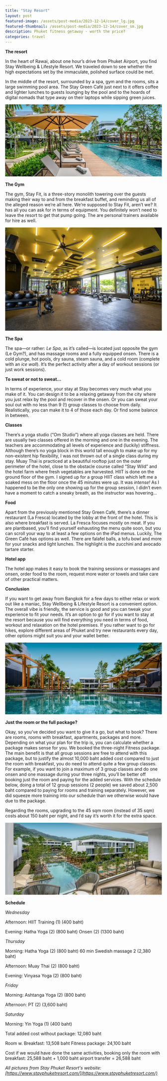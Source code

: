 ```yaml
---
title: "Stay Resort"
layout: post
featured-image: /assets/post-media/2023-12-14/cover_lg.jpg
featured-thumbnail: /assets/post-media/2023-12-14/cover_sm.jpg
description: Phuket fitness getaway - worth the price?
categories: travel
---
```


**The resort**

In the heart of Rawai, about one hour’s drive from Phuket Airport, you find Stay Wellbeing & Lifestyle Resort. We traveled down to see whether the high expectations set by the immaculate, polished surface could be met.

In the middle of the resort, surrounded by a spa, gym and the rooms, sits a large swimming pool area. The Stay Green Café just next to it offers coffee and lighter lunches to guests lounging by the pool and to the hoards of digital nomads that type away on their laptops while sipping green juices.

<img src="/assets/post-media/2023-12-14/poolside.jpg"/>

**The Gym**

The gym, Stay Fit, is a three-story monolith towering over the guests making their way to and from the breakfast buffet, and reminding us all of the alleged reason we’re all here. We’re supposed to Stay Fit, aren’t we? It has all you can ask for in terms of equipment. You definitely won’t need to leave the resort to get that pump going. The are personal trainers available for hire as well.

<img src="/assets/post-media/2023-12-14/gym.jpg"/>

**The Spa**

The spa—or rather: _Le Spa_, as it’s called—is located just opposite the gym (Le Gym?), and has massage rooms and a fully equipped onsen. There is a cold plunge, hot pools, dry sauna, steam sauna, and a cold room (complete with an _ice wall_). It’s the perfect activity after a day of workout sessions (or just work sessions).

**To sweat or not to sweat…**

In terms of experience, your stay at Stay becomes very much what you make of it. You can design it to be a relaxing getaway from the city where you just relax by the pool and recover in the onsen. Or you can sweat your soul out with no less than 9 (!) group classes to choose from daily. Realistically, you can make it to 4 of those each day. Or find some balance in between.

**Classes**

There’s a yoga studio (“Om Studio”) where all yoga classes are held. There are usually two classes offered in the morning and one in the evening. The teachers are accommodating all levels of experience and (luckily) stiffness. Although there’s no yoga block in this world tall enough to make up for my non-existent hip flexibility, I was not thrown out of a single class during my stay. Muay Thai is practiced at a beautiful rooftop just on the outer perimeter of the hotel, close to the obstacle course called “Stay Wild” and the hotel farm where fresh vegetables are harvested. HIIT is done on the ground floor of the gym. I signed up for a group HIIT class which left me a soaked mess on the floor once the 45 minutes were up. It was _intense!_ As I happened to be the only one showing up for the group session, I didn’t even have a moment to catch a sneaky breath, as the instructor was hovering…

**Food**

Apart from the previously mentioned Stay Green Café, there’s a dinner restaurant (La Fresca) located by the lobby at the front of the hotel. This is also where breakfast is served. La Fresca focuses mostly on meat. If you are plantbased, you’ll find yourself exhausting the menu quite soon, but you can scroll your way to at least a few options on the iPad menus. Luckily, The Green Café has options as well. There are falafel balls, a tofu bowl and more for your snacks and light lunches. The highlight is the zucchini and avocado tartare starter.

**Hotel app**

The hotel app makes it easy to book the training sessions or massages and onsen, order food to the room, request more water or towels and take care of other practical matters.

**Conclusion**

If you want to get away from Bangkok for a few days to either relax or work out like a maniac, Stay Wellbeing & Lifestyle Resort is a convenient option. The overall vibe is friendly, the service is good and you can tweak your experience to fit your needs. It’s an option to go for if you want to stay at the resort because you will find everything you need in terms of food, workout and relaxation on the hotel premises. If you rather want to go for hikes, explore different areas of Phuket and try new restaurants every day, other options might suit you and your wallet better.

<img src="/assets/post-media/2023-12-14/pool.jpg"/>

**Just the room or the full package?**

Okay, so you’ve decided you want to give it a go, but what to book? There are rooms, rooms with breakfast, apartments, packages and more. Depending on what your plan for the trip is, you can calculate whether a package makes sense for you. We booked the three-night Fitness package. The main benefit is that all group sessions are free to attend with this package, but to justify the almost 10,000 baht added cost compared to just the room with breakfast, you do need to attend quite a few group classes. For example, if you want to join a maximum of 3 group classes and do one onsen and one massage during your three nights, you’ll be better off booking just the room and paying for the added services. With the schedule below, doing a total of 12 group sessions (2 people) we saved about 2,500 baht compared to paying for rooms and training separately. However, we did squeeze more training into our schedule than we otherwise would have due to the package.

Regarding the rooms, upgrading to the 45 sqm room (instead of 35 sqm) costs about 150 baht per night, and I’d say it’s worth it for the extra space.

<img src="/assets/post-media/2023-12-14/balcony.jpg"/>

**Schedule**

_Wednesday_

Afternoon:
HIIT Training (1) (400 baht)

Evening:
Hatha Yoga (2) (800 baht)
Onsen (2) (1300 baht)

_Thursday_

Morning:
Hatha Yoga (2) (800 baht)
60 min Swedish massage 2 (2,380 baht)

Afternoon:
Muay Thai (2) (800 baht)

Evening:
Vinyasa Yoga (2) (800 baht)

_Friday_

Morning:
Ashtanga Yoga (2) (800 baht)

Afternoon:
PT (2) (3,600 baht)

_Saturday_

Morning:
Yin Yoga (1) (400 baht)

Total added cost without package: 12,080 baht

Room w. Breakfast: 13,508 baht
Fitness package: 24,100 baht

Cost if we would have done the same activities, booking only the room with breakfast: 25,588 baht + 1,000 baht airport transfer = 26,588 baht

_All pictures from Stay Phuket Resort's website: [https://www.stayphuketresort.com/](https://www.stayphuketresort.com/)_
